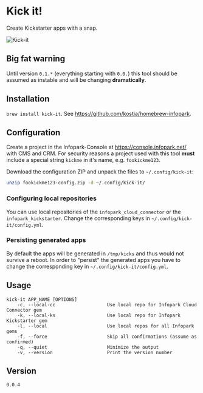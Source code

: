 # Kick it!

Create Kickstarter apps with a snap.

![Kick-it](https://raw.github.com/kostia/kick-it/master/kick-it.png)

## Big fat warning

Until version `0.1.*` (everything starting with `0.0.`) this tool should be assumed as instable
and will be changing __dramatically__.

## Installation

`brew install kick-it`. See https://github.com/kostia/homebrew-infopark.

## Configuration

Create a project in the Infopark-Console at https://console.infopark.net/ with CMS and CRM.
For security reasons a project used with this tool __must__ include a special string `kickme`
in it's name, e.g. `fookickme123`.

Download the configuration ZIP and unpack the files to `~/.config/kick-it`:

```bash
unzip fookickme123-config.zip -d ~/.config/kick-it/
```

### Configuring local repositories

You can use local repositories of the `infopark_cloud_connector` or the `infopark_kickstarter`.
Change the corresponding keys in `~/.config/kick-it/config.yml`.

### Persisting generated apps

By default the apps will be generated in `/tmp/kicks` and thus would not survive a reboot.
In order to "persist" the generated apps you have to change the
corresponding key in `~/.config/kick-it/config.yml`.

## Usage

```
kick-it APP_NAME [OPTIONS]
    -c, --local-cc                   Use local repo for Infopark Cloud Connector gem
    -k, --local-ks                   Use local repo for Infopark Kickstarter gem
    -l, --local                      Use local repos for all Infopark gems
    -f, --force                      Skip all confirmations (assume as confirmed)
    -q, --quiet                      Minimize the output
    -v, --version                    Print the version number
```

## Version

`0.0.4`
